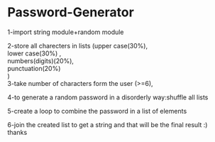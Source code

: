 # Password-Generator
 
1-import string module+random module  

2-store all charecters in lists (upper case(30%),  
lower case(30%) ,  
numbers(digits)(20%),  
punctuation(20%)  
)  
3-take number of characters form the user (>=6),  

4-to generate a random password in a disorderly way:shuffle all lists  

5-create a loop to combine the password in a list of elements   

6-join the created list to get a string and that will be the final result :)  
thanks  
